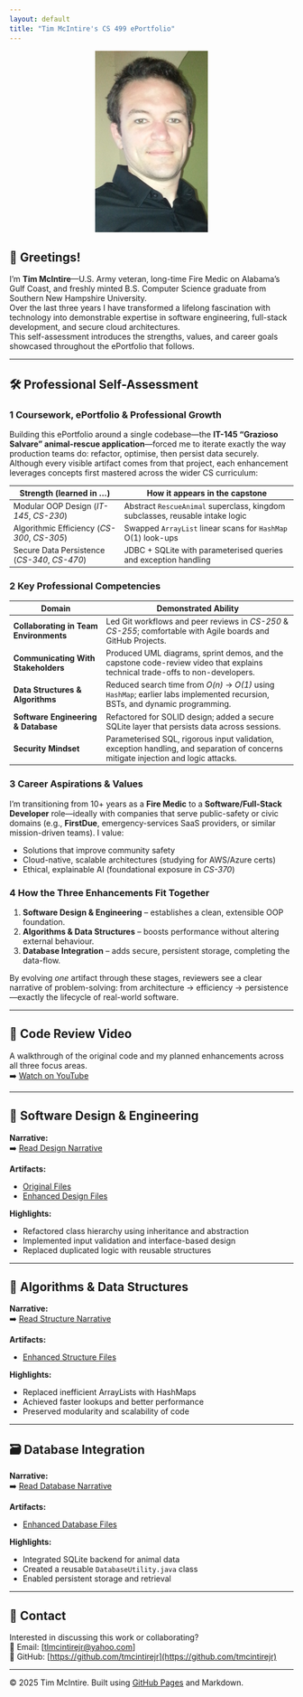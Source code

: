```yaml
---
layout: default
title: "Tim McIntire's CS 499 ePortfolio"
---
```


<link rel="stylesheet" href="/CS499/assets/css/custom.css" />

<p align="center">
  <img src="https://raw.githubusercontent.com/tmcintirejr/CS499/main/photos/profile.jpg" alt="Tim McIntire" width="200">
</p>

## 👋 Greetings!

I’m **Tim McIntire**—U.S. Army veteran, long-time Fire Medic on Alabama’s Gulf Coast, and freshly minted B.S. Computer Science graduate from Southern New Hampshire University.  
Over the last three years I have transformed a lifelong fascination with technology into demonstrable expertise in software engineering, full-stack development, and secure cloud architectures.  
This self-assessment introduces the strengths, values, and career goals showcased throughout the ePortfolio that follows.

---

## 🛠️ Professional Self-Assessment  

### 1  Coursework, ePortfolio & Professional Growth  
Building this ePortfolio around a single codebase—the **IT-145 “Grazioso Salvare” animal-rescue application**—forced me to iterate exactly the way production teams do: refactor, optimise, then persist data securely. Although every visible artifact comes from that project, each enhancement leverages concepts first mastered across the wider CS curriculum:  

| Strength (learned in …) | How it appears in the capstone |
|-------------------------|--------------------------------|
| Modular OOP Design (*IT-145*, *CS-230*) | Abstract `RescueAnimal` superclass, kingdom subclasses, reusable intake logic |
| Algorithmic Efficiency (*CS-300*, *CS-305*) | Swapped `ArrayList` linear scans for `HashMap` O(1) look-ups |
| Secure Data Persistence (*CS-340*, *CS-470*) | JDBC + SQLite with parameterised queries and exception handling |

### 2  Key Professional Competencies  

| Domain | Demonstrated Ability |
|--------|----------------------|
| **Collaborating in Team Environments** | Led Git workflows and peer reviews in *CS-250* & *CS-255*; comfortable with Agile boards and GitHub Projects. |
| **Communicating With Stakeholders** | Produced UML diagrams, sprint demos, and the capstone code-review video that explains technical trade-offs to non-developers. |
| **Data Structures & Algorithms** | Reduced search time from *O(n)* → *O(1)* using `HashMap`; earlier labs implemented recursion, BSTs, and dynamic programming. |
| **Software Engineering & Database** | Refactored for SOLID design; added a secure SQLite layer that persists data across sessions. |
| **Security Mindset** | Parameterised SQL, rigorous input validation, exception handling, and separation of concerns mitigate injection and logic attacks. |

### 3  Career Aspirations & Values  
I’m transitioning from 10+ years as a **Fire Medic** to a **Software/Full-Stack Developer** role—ideally with companies that serve public-safety or civic domains (e.g., **FirstDue**, emergency-services SaaS providers, or similar mission-driven teams). I value:  

- Solutions that improve community safety  
- Cloud-native, scalable architectures (studying for AWS/Azure certs)  
- Ethical, explainable AI (foundational exposure in *CS-370*)  

### 4  How the Three Enhancements Fit Together  
1. **Software Design & Engineering** – establishes a clean, extensible OOP foundation.  
2. **Algorithms & Data Structures** – boosts performance without altering external behaviour.  
3. **Database Integration** – adds secure, persistent storage, completing the data-flow.  

By evolving *one* artifact through these stages, reviewers see a clear narrative of problem-solving: from architecture → efficiency → persistence—exactly the lifecycle of real-world software.

---

## 🎥 Code Review Video
A walkthrough of the original code and my planned enhancements across all three focus areas.  
➡️ [Watch on YouTube](https://youtu.be/6r4VogDAAPQ)

---

## 🧰 Software Design & Engineering

**Narrative:**  
➡️ [Read Design Narrative](narratives/design-narrative.pdf)

**Artifacts:**  
- [Original Files](artifacts/original/)  
- [Enhanced Design Files](artifacts/design/)

**Highlights:**  
- Refactored class hierarchy using inheritance and abstraction  
- Implemented input validation and interface-based design  
- Replaced duplicated logic with reusable structures

---

## 🧮 Algorithms & Data Structures

**Narrative:**  
➡️ [Read Structure Narrative](narratives/structure-narrative.pdf)

**Artifacts:**  
- [Enhanced Structure Files](artifacts/structure/)

**Highlights:**  
- Replaced inefficient ArrayLists with HashMaps  
- Achieved faster lookups and better performance  
- Preserved modularity and scalability of code

---

## 🗃️ Database Integration

**Narrative:**  
➡️ [Read Database Narrative](narratives/database-narrative.pdf)

**Artifacts:**  
- [Enhanced Database Files](artifacts/database/)

**Highlights:**  
- Integrated SQLite backend for animal data  
- Created a reusable `DatabaseUtility.java` class  
- Enabled persistent storage and retrieval

---

## 🧭 Contact

Interested in discussing this work or collaborating?  
📧 Email: [tlmcintirejr@yahoo.com]  
🔗 GitHub: [https://github.com/tmcintirejr](https://github.com/tmcintirejr)

---

© 2025 Tim McIntire. Built using [GitHub Pages](https://pages.github.com) and Markdown.
